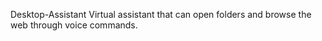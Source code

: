 Desktop-Assistant
Virtual assistant that can open folders and browse the web through voice commands.
